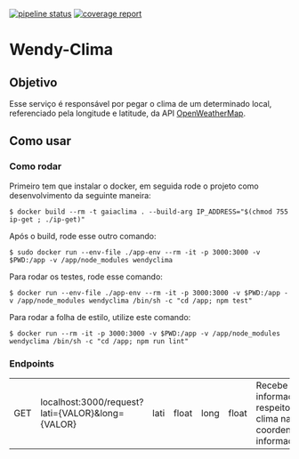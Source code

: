 [![pipeline status](https://gitlab.com/botgaia/Gaia-Clima/badges/master/pipeline.svg)](https://gitlab.com/botgaia/Gaia-Clima/commits/master)
[![coverage report](https://gitlab.com/botgaia/Gaia-Clima/badges/master/coverage.svg)](https://gitlab.com/botgaia/Gaia-Clima/commits/master)

# Wendy-Clima

## Objetivo
Esse serviço é responsável por pegar o clima de um determinado local, referenciado pela longitude e latitude, da API [OpenWeatherMap](https://openweathermap.org).

## Como usar

### Como rodar
Primeiro tem que instalar o docker, em seguida rode o projeto como desenvolvimento da seguinte maneira:

```$ docker build --rm -t gaiaclima . --build-arg IP_ADDRESS="$(chmod 755 ip-get ; ./ip-get)"```

Após o build, rode esse outro comando:

```$ sudo docker run --env-file ./app-env --rm -it -p 3000:3000 -v $PWD:/app -v /app/node_modules wendyclima```

Para rodar os testes, rode esse comando:

```$ docker run --env-file ./app-env --rm -it -p 3000:3000 -v $PWD:/app -v /app/node_modules wendyclima /bin/sh -c "cd /app; npm test"```

Para rodar a folha de estilo, utilize este comando:

```$ docker run --rm -it -p 3000:3000 -v $PWD:/app -v /app/node_modules wendyclima /bin/sh -c "cd /app; npm run lint"```

### Endpoints
<table>
	<tr>
		<td>GET</td>
		<td>localhost:3000/request?lati={VALOR}&long={VALOR}</td>
		<td>lati</td>
		<td>float</td>
		<td>long</td>
		<td>float</td>
		<td>Recebe informação a respeito do clima nas coordenadas informadas</td>
	</tr>
</table>
